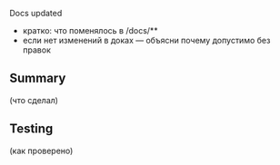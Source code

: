 Docs updated

- кратко: что поменялось в /docs/**
- если нет изменений в доках — объясни почему допустимо без правок

## Summary
(что сделал)

## Testing
(как проверено)
